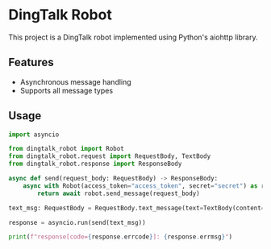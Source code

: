 # DingTalk Robot

This project is a DingTalk robot implemented using Python's aiohttp library.

## Features

- Asynchronous message handling
- Supports all message types

## Usage

```python
import asyncio

from dingtalk_robot import Robot
from dingtalk_robot.request import RequestBody, TextBody
from dingtalk_robot.response import ResponseBody

async def send(request_body: RequestBody) -> ResponseBody:
    async with Robot(access_token="access_token", secret="secret") as robot:
        return await robot.send_message(request_body)

text_msg: RequestBody = RequestBody.text_message(text=TextBody(content="Hello World!"))

response = asyncio.run(send(text_msg))

print(f"response[code={response.errcode}]: {response.errmsg}")
```
    